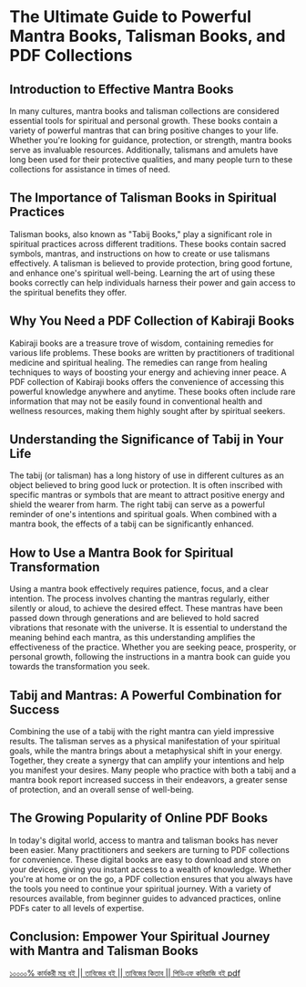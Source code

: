 # **The Ultimate Guide to Powerful Mantra Books, Talisman Books, and PDF Collections**

## **Introduction to Effective Mantra Books**

In many cultures, mantra books and talisman collections are considered essential tools for spiritual and personal growth. These books contain a variety of powerful mantras that can bring positive changes to your life. Whether you're looking for guidance, protection, or strength, mantra books serve as invaluable resources. Additionally, talismans and amulets have long been used for their protective qualities, and many people turn to these collections for assistance in times of need.

## **The Importance of Talisman Books in Spiritual Practices**

Talisman books, also known as "Tabij Books," play a significant role in spiritual practices across different traditions. These books contain sacred symbols, mantras, and instructions on how to create or use talismans effectively. A talisman is believed to provide protection, bring good fortune, and enhance one's spiritual well-being. Learning the art of using these books correctly can help individuals harness their power and gain access to the spiritual benefits they offer.

## **Why You Need a PDF Collection of Kabiraji Books**

Kabiraji books are a treasure trove of wisdom, containing remedies for various life problems. These books are written by practitioners of traditional medicine and spiritual healing. The remedies can range from healing techniques to ways of boosting your energy and achieving inner peace. A PDF collection of Kabiraji books offers the convenience of accessing this powerful knowledge anywhere and anytime. These books often include rare information that may not be easily found in conventional health and wellness resources, making them highly sought after by spiritual seekers.

## **Understanding the Significance of Tabij in Your Life**

The tabij (or talisman) has a long history of use in different cultures as an object believed to bring good luck or protection. It is often inscribed with specific mantras or symbols that are meant to attract positive energy and shield the wearer from harm. The right tabij can serve as a powerful reminder of one's intentions and spiritual goals. When combined with a mantra book, the effects of a tabij can be significantly enhanced.

## **How to Use a Mantra Book for Spiritual Transformation**

Using a mantra book effectively requires patience, focus, and a clear intention. The process involves chanting the mantras regularly, either silently or aloud, to achieve the desired effect. These mantras have been passed down through generations and are believed to hold sacred vibrations that resonate with the universe. It is essential to understand the meaning behind each mantra, as this understanding amplifies the effectiveness of the practice. Whether you are seeking peace, prosperity, or personal growth, following the instructions in a mantra book can guide you towards the transformation you seek.

## **Tabij and Mantras: A Powerful Combination for Success**

Combining the use of a tabij with the right mantra can yield impressive results. The talisman serves as a physical manifestation of your spiritual goals, while the mantra brings about a metaphysical shift in your energy. Together, they create a synergy that can amplify your intentions and help you manifest your desires. Many people who practice with both a tabij and a mantra book report increased success in their endeavors, a greater sense of protection, and an overall sense of well-being.

## **The Growing Popularity of Online PDF Books**

In today's digital world, access to mantra and talisman books has never been easier. Many practitioners and seekers are turning to PDF collections for convenience. These digital books are easy to download and store on your devices, giving you instant access to a wealth of knowledge. Whether you're at home or on the go, a PDF collection ensures that you always have the tools you need to continue your spiritual journey. With a variety of resources available, from beginner guides to advanced practices, online PDFs cater to all levels of expertise.

## **Conclusion: Empower Your Spiritual Journey with Mantra and Talisman Books**
[১০০০০% কার্যকরী মন্ত্র বই || তাবিজের বই || তাবিজের কিতাব || পিডিএফ  কবিরাজি বই pdf](https://youtu.be/JAMMFQ7mzpM)
